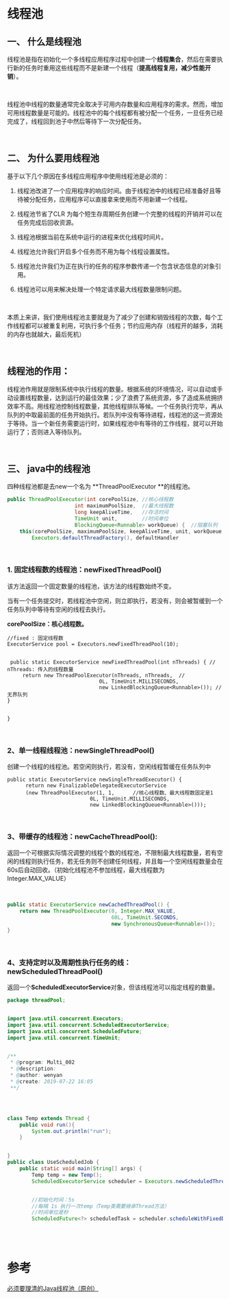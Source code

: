 # 线程池



## 一、 什么是线程池

线程池是指在初始化一个多线程应用程序过程中创建一个**线程集合**，然后在需要执行新的任务时重用这些线程而不是新建一个线程（**提高线程复用，减少性能开销**）。

<br>

线程池中线程的数量通常完全取决于可用内存数量和应用程序的需求。然而，增加可用线程数量是可能的。线程池中的每个线程都有被分配一个任务，一旦任务已经完成了，线程回到池子中然后等待下一次分配任务。

 <br>



## 二、 为什么要用线程池

基于以下几个原因在多线程应用程序中使用线程池是必须的：

1. 线程池改进了一个应用程序的响应时间。由于线程池中的线程已经准备好且等待被分配任务，应用程序可以直接拿来使用而不用新建一个线程。

2. 线程池节省了CLR 为每个短生存周期任务创建一个完整的线程的开销并可以在任务完成后回收资源。

3. 线程池根据当前在系统中运行的进程来优化线程时间片。

4. 线程池允许我们开启多个任务而不用为每个线程设置属性。

5. 线程池允许我们为正在执行的任务的程序参数传递一个包含状态信息的对象引用。

6. 线程池可以用来解决处理一个特定请求最大线程数量限制问题。

<br>

​    本质上来讲，我们使用线程池主要就是为了减少了创建和销毁线程的次数，每个工作线程都可以被重复利用，可执行多个任务；节约应用内存（线程开的越多，消耗的内存也就越大，最后死机）

<br> 

## **线程池的作用：**

线程池作用就是限制系统中执行线程的数量。根据系统的环境情况，可以自动或手动设置线程数量，达到运行的最佳效果；少了浪费了系统资源，多了造成系统拥挤效率不高。用线程池控制线程数量，其他线程排队等候。一个任务执行完毕，再从队列的中取最前面的任务开始执行。若队列中没有等待进程，线程池的这一资源处于等待。当一个新任务需要运行时，如果线程池中有等待的工作线程，就可以开始运行了；否则进入等待队列。

<br>



## 三、 java中的线程池



四种线程池都是去new一个名为 **ThreadPoolExecutor **的线程池。

```java
public ThreadPoolExecutor(int corePoolSize, //核心线程数
                      int maximumPoolSize,  //最大线程数
                      long keepAliveTime,   //存活时间
                      TimeUnit unit,        //时间单位
                      BlockingQueue<Runnable> workQueue) {  //阻塞队列
    this(corePoolSize, maximumPoolSize, keepAliveTime, unit, workQueue,
        Executors.defaultThreadFactory(), defaultHandler
```

<br>



### 1.  固定线程数的线程池：newFixedThreadPool()



该方法返回一个固定数量的线程池，该方法的线程数始终不变。

当有一个任务提交时，若线程池中空闲，则立即执行，若没有，则会被暂缓到一个任务队列中等待有空闲的线程去执行。



**corePoolSize：核心线程数。**

```
//fixed : 固定线程数
ExecutorService pool = Executors.newFixedThreadPool(10);


 public static ExecutorService newFixedThreadPool(int nThreads) { // nThreads: 传入的线程数量
     return new ThreadPoolExecutor(nThreads, nThreads,  //
                              0L, TimeUnit.MILLISECONDS,
                              new LinkedBlockingQueue<Runnable>()); //无界队列
}


}
```

 <br>



### 2、单一线程线程池：newSingleThreadPool()



创建一个线程的线程池。若空闲则执行，若没有，空闲线程暂缓在任务队列中

```
public static ExecutorService newSingleThreadExecutor() {
      return new FinalizableDelegatedExecutorService
      (new ThreadPoolExecutor(1, 1,      //核心线程数、最大线程数固定是1
                           0L, TimeUnit.MILLISECONDS,
                           new LinkedBlockingQueue<Runnable>()));
```

 <br>



### 3、带缓存的线程池：newCacheThreadPool():



返回一个可根据实际情况调整的线程个数的线程池，不限制最大线程数量，若有空闲的线程则执行任务，若无任务则不创建任何线程，并且每一个空闲线程数量会在60s后自动回收。（初始化线程池不参加线程，最大线程数为Integer.MAX_VALUE）

<br>

```java
public static ExecutorService newCachedThreadPool() {
    return new ThreadPoolExecutor(0, Integer.MAX_VALUE,
                                  60L, TimeUnit.SECONDS,
                                  new SynchronousQueue<Runnable>());
}
```

<br>

### 4、支持定时以及周期性执行任务的线：newScheduledThreadPool()



返回一个**ScheduledExecutorService**对象，但该线程池可以指定线程的数量。

```java
package threadPool;


import java.util.concurrent.Executors;
import java.util.concurrent.ScheduledExecutorService;
import java.util.concurrent.ScheduledFuture;
import java.util.concurrent.TimeUnit;


/**
 * @program: Multi_002
 * @description:
 * @author: wenyan
 * @create: 2019-07-22 16:05
 **/




class Temp extends Thread {
    public void run(){
        System.out.println("run");
    }


}
public class UseScheduledJob {
    public static void main(String[] args) {
        Temp temp = new Temp();
        ScheduledExecutorService scheduler = Executors.newScheduledThreadPool(1);


        //初始化时间：5s
        //每隔 1s 执行一次temp（Temp类需要继承Thread方法）
        //时间单位是秒
        ScheduledFuture<?> scheduledTask = scheduler.scheduleWithFixedDelay(temp, 5, 1, TimeUnit.SECONDS);
   
```

<br>



# 参考

[必须要理清的Java线程池（原创）](https://www.jianshu.com/p/50fffbf21b39)<br>




  

